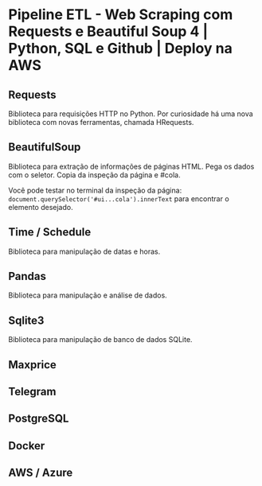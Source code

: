 # Pipeline ETL - Web Scraping com Requests e Beautiful Soup 4 | Python, SQL e Github | Deploy na AWS

## Requests
Biblioteca para requisições HTTP no Python. Por curiosidade há uma nova biblioteca com novas ferramentas, chamada HRequests.
## BeautifulSoup
Biblioteca para extração de informações de páginas HTML. Pega os dados com o seletor. Copia da inspeção da página e #cola.

Você pode testar no terminal da inspeção da página: `document.querySelector('#ui...cola').innerText` para encontrar o elemento desejado.

## Time / Schedule
Biblioteca para manipulação de datas e horas.
## Pandas
Biblioteca para manipulação e análise de dados.
## Sqlite3
Biblioteca para manipulação de banco de dados SQLite.
## Maxprice

## Telegram

## PostgreSQL

## Docker

## AWS / Azure